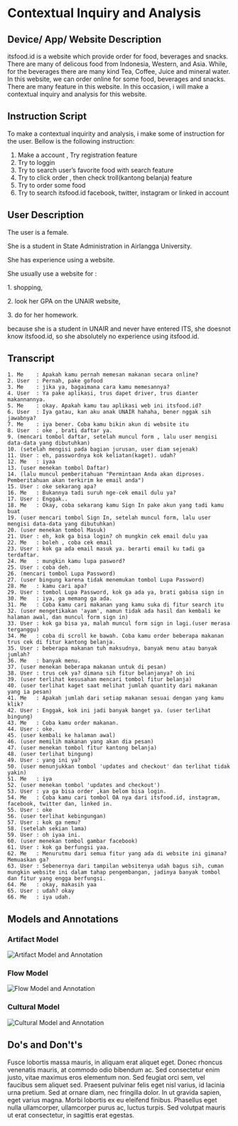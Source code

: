# Contextual Inquiry and Analysis
## Device/ App/ Website Description
itsfood.id is a website which provide order for food, beverages and snacks. There are many of delicous food from Indonesia, Western, and Asia. While, for the beverages there are many kind Tea, Coffee, Juice and mineral water. In this website, we can order online  for some food, beverages and snacks. There are many feature in this website. In this occasion, i will make a contextual inquiry and analysis for this website.
## Instruction Script
To make a contextual inquirity and analysis, i make some of instruction for the user. Bellow is the following instruction:
1.	Make a account , Try registration feature
2.	Try to loggin
3.	Try to search user’s favorite food with search feature
4.	Try to click order , then check troll(kantong belanja) feature
5.	Try to order some food
6.	Try to search itsfood.id facebook, twitter, instagram or linked in account

## User Description
<p>The user is a female. </p>
<p>She is a student in State Administration in Airlangga University.</p>
<p>She has experience using a website. </p>
<p>She usually use a website for :</p>
   <p> 1. shopping, </p>
    <p>2. look her GPA on the UNAIR website,</p>
    <p>3. do for her homework.</p>
<p>because she is a student in UNAIR and never have entered ITS, she doesnot know itsfood.id, so she absolutely no experience using itsfood.id. </p>
    
## Transcript
```
1. Me    : Apakah kamu pernah memesan makanan secara online?
2. User  : Pernah, pake gofood
3. Me    : jika ya, bagaimana cara kamu memesannya?
4. User  : Ya pake aplikasi, trus dapet driver, trus dianter makannannya.
5. Me    : okay. Apakah kamu tau aplikasi web ini itsfood.id?
6. User  : Iya gatau, kan aku anak UNAIR hahaha, bener nggak sih jawabnya?
7. Me    : iya bener. Coba kamu bikin akun di website itu
8. User  : oke , brati daftar ya.
9. (mencari tombol daftar, setelah muncul form , lalu user mengisi data-data yang dibutuhkan)
10. (setelah mengisi pada bagian jurusan, user diam sejenak)
11. User : eh, passwordnya kok keliatan(kaget). udah?
12. Me   : iyaa
13. (user menekan tombol Daftar)
14. (lalu muncul pemberitahuan "Permintaan Anda akan diproses. Pemberitahuan akan terkirim ke email anda")
15. User : oke sekarang apa?
16. Me   : Bukannya tadi suruh nge-cek email dulu ya?
17. User : Enggak..
18. Me   : Okay, coba sekarang kamu Sign In pake akun yang tadi kamu buat
19. (user mencari tombol Sign In, setelah muncul form, lalu user mengisi data-data yang dibutuhkan)
20. (user menekan tombol Masuk)
21. User : eh, kok ga bisa login? oh mungkin cek email dulu yaa
22. Me   : boleh , coba cek email
23. User : kok ga ada email masuk ya. berarti email ku tadi ga terdaftar.
24. Me   : mungkin kamu lupa pasword?
25. User : coba deh. 
26. (mencari tombol Lupa Password)
27. (user bingung karena tidak menemukan tombol Lupa Password)
28. Me   : kamu cari apa?
29. User : tombol Lupa Password, kok ga ada ya, brati gabisa sign in
30. Me   : iya, ga memang ga ada.
31. Me   : Coba kamu cari makanan yang kamu suka di fitur search itu
32. (user mengetikakan 'ayam', namun tidak ada hasil dan kembali ke halaman awal, dan muncul form sign in)
33. User : kok ga bisa ya, malah muncul form sign in lagi.(user merasa terganggu)
34. Me   : coba di scroll ke bawah. Coba kamu order beberapa makanan trus cek di fitur kantong belanja.
35. User : beberapa makanan tuh maksudnya, banyak menu atau banyak jumlah?
36. Me   : banyak menu.
37. (user menekan beberapa makanan untuk di pesan)
38. User : trus cek ya? dimana sih fitur belanjanya? oh ini
39. (user terlihat kesusahan mencari tombol fitur belanja)
40. (user terlihat kaget saat melihat jumlah quantity dari makanan yang ia pesan)
41. Me   : Apakah jumlah dari setiap makanan sesuai dengan yang kamu klik?
42. User : Enggak, kok ini jadi banyak banget ya. (user terlihat bingung)
43. Me   : Coba kamu order makanan.
44. User : oke.
45. (user kembali ke halaman awal)
46. (user memilih makanan yang akan dia pesan)
47. (user menekan tombol fitur kantong belanja)
48. (user terlihat bingung)
49. User : yang ini ya? 
50. (user menunjukkan tombol 'updates and checkout' dan terlihat tidak yakin)
51. Me   : iya
52. (user menekan tombol 'updates and checkout')
53. User : ya ga bisa order ,kan belom bisa login.
54. Me   : Coba kamu cari tombol OA nya dari itsfood.id, instagram, facebook, twitter dan, linked in.
55. User : oke
56. (user terlihat kebingungan)
57. User : kok ga nemu?
58. (setelah sekian lama)
59. User : oh iyaa ini.
60. (user menekan tombol gambar facebook)
61. User : kok ga berfungsi yaa.
62. Me   : Menurutmu dari semua fitur yang ada di website ini gimana? Memuaskan ga?
63. User : Sebenernya dari tampilan websitenya udah bagus sih, cuman mungkin website ini dalam tahap pengembangan, jadinya banyak tombol dan fitur yang engga berfungsi.
64. Me   : okay, makasih yaa
65. User : udah? okay
66. Me   : iya udah.
```
## Models and Annotations
### Artifact Model
![Artifact Model and Annotation](https://picsum.photos/400/300/?random)
### Flow Model
![Flow Model and Annotation](https://picsum.photos/400/300/?random)
### Cultural Model
![Cultural Model and Annotation](https://picsum.photos/400/300/?random)
## Do's and Don't's
Fusce lobortis massa mauris, in aliquam erat aliquet eget. Donec rhoncus venenatis mauris, at commodo odio bibendum ac. Sed consectetur enim justo, vitae maximus eros elementum non. Sed feugiat orci sem, vel faucibus sem aliquet sed. Praesent pulvinar felis eget nisl varius, id lacinia urna pretium. Sed at ornare diam, nec fringilla dolor. In ut gravida sapien, eget varius magna. Morbi lobortis ex eu eleifend finibus. Phasellus eget nulla ullamcorper, ullamcorper purus ac, luctus turpis. Sed volutpat mauris ut erat consectetur, in sagittis erat egestas.
